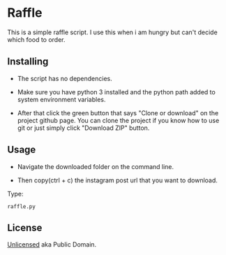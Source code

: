 # Raffle

This is a simple raffle script. I use this when i am hungry but can't decide which food to order.

## Installing

- The script has no dependencies.

- Make sure you have python 3 installed and the python path added to system environment variables.

- After that click the green button that says "Clone or download" on the project github page. You can clone the project if you know how to use git or just simply click "Download ZIP" button.

## Usage

- Navigate the downloaded folder on the command line.

- Then copy(ctrl + c) the instagram post url that you want to download.

Type:
```shell
raffle.py
```

## License

[Unlicensed](LICENSE) aka Public Domain.
